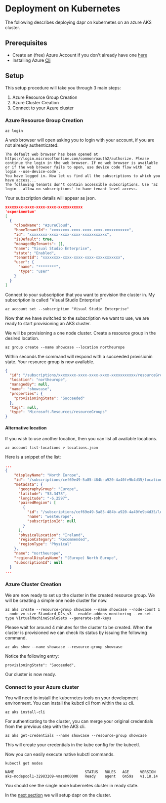# Deployment on Kubernetes

The following describes deploying dapr on kubernetes on an azure AKS cluster.

## Prerequisites

* Create an (free) Azure Account if you don't already have one [here](https://azure.microsoft.com/en-us/)
* Installing Azure [Cli](https://docs.microsoft.com/en-us/cli/azure/install-azure-cli)

## Setup

This setup procedure will take you through 3 main steps:

1. Azure Resource Group Creation
2. Azure Cluster Creation
3. Connect to your Azure cluster

### Azure Resource Group Creation

```
az login
```

A web browser will open asking you to login with your account, if you are not already authenticated.

```
The default web browser has been opened at https://login.microsoftonline.com/common/oauth2/authorize. Please continue the login in the web browser. If no web browser is available or if the web browser fails to open, use device code flow with `az login --use-device-code`.
You have logged in. Now let us find all the subscriptions to which you have access...
The following tenants don't contain accessible subscriptions. Use 'az login --allow-no-subscriptions' to have tenant level access.
```

Your subscription details will appear as json.

```json
xxxxxxxx-xxxx-xxxx-xxxx-xxxxxxxxxxx
'experimentum'
[
  {
    "cloudName": "AzureCloud",
    "homeTenantId": "xxxxxxxx-xxxx-xxxx-xxxx-xxxxxxxxxxx",
    "id": "xxxxxxxx-xxxx-xxxx-xxxx-xxxxxxxxxxx",
    "isDefault": true,
    "managedByTenants": [],
    "name": "Visual Studio Enterprise",
    "state": "Enabled",
    "tenantId": "xxxxxxxx-xxxx-xxxx-xxxx-xxxxxxxxxxx",
    "user": {
      "name": "********",
      "type": "user"
    }
  }
]
```

Connect to your subscription that you want to provision the cluster in. My subscription is called "Visual Studio Enterprise"

```
az account set --subscription "Visual Studio Enterprise"
```

Now that we have switched to the subscription we want to use, we are ready to start provisioning an AKS cluster.

We will be provisioning a one node cluster.
Create a resource group in the desired location.

```
az group create --name showcase --location northeurope
```

Within seconds the command will respond with a succeeded provisionin state. Your resource group is now available.

```json
{
  "id": "/subscriptions/xxxxxxxx-xxxx-xxxx-xxxx-xxxxxxxxxxx/resourceGroups/showcase",
  "location": "northeurope",
  "managedBy": null,
  "name": "showcase",
  "properties": {
    "provisioningState": "Succeeded"
  },
  "tags": null,
  "type": "Microsoft.Resources/resourceGroups"
}
```

#### Alternative location

If you wish to use another location, then you can list all available locations.

```
az account list-locations > locations.json
```

Here is a snippet of the list:

```json
...
{
    "displayName": "North Europe",
    "id": "/subscriptions/cef69e49-5a85-484b-a920-4a40fe9b4d35/locations/northeurope",
    "metadata": {
      "geographyGroup": "Europe",
      "latitude": "53.3478",
      "longitude": "-6.2597",
      "pairedRegion": [
        {
          "id": "/subscriptions/cef69e49-5a85-484b-a920-4a40fe9b4d35/locations/westeurope",
          "name": "westeurope",
          "subscriptionId": null
        }
      ],
      "physicalLocation": "Ireland",
      "regionCategory": "Recommended",
      "regionType": "Physical"
    },
    "name": "northeurope",
    "regionalDisplayName": "(Europe) North Europe",
    "subscriptionId": null
  }
...
```

### Azure Cluster Creation

We are now ready to set up the cluster in the created resource group. We will be creating a simple one node cluster for now.

```
az aks create --resource-group showcase --name showcase --node-count 1 --node-vm-size Standard_D2s_v3 --enable-addons monitoring --vm-set-type VirtualMachineScaleSets --generate-ssh-keys
```

Please wait for around 4 minutes for the cluster to be created. When the cluster is provisioned we can check its status by issuing the following command.

```
az aks show --name showcase --resource-group showcase
```

Notice the following entry:

```
provisioningState": "Succeeded",
```

Our cluster is now ready.

### Connect to your Azure cluster

You will need to install the kubernetes tools on your development environment. You can install the kubctl cli from within the `az` cli.

```
az aks install-cli
```

For authenticating to the cluster, you can merge your original credentials from the previous step with the AKS cli.

```
az aks get-credentials --name showcase --resource-group showcase
```

This will create your credentials in the kube config for the kubectl.

Now you can easily execute native kubctl commands.

```
kubectl get nodes

NAME                                STATUS   ROLES   AGE     VERSION
aks-nodepool1-32983209-vmss000000   Ready    agent   6m59s   v1.18.14
```

You should see the single node kubernetes cluster in ready state.

In the [next section](./setup-dapr.md) we will setup dapr on the cluster.




